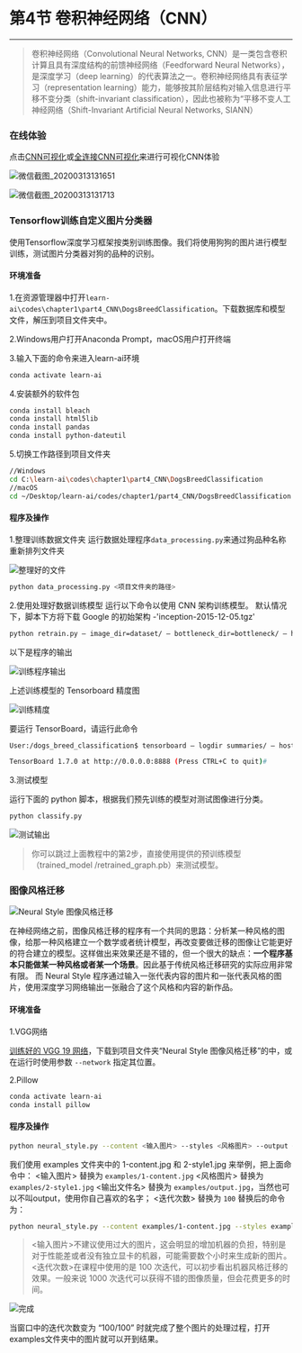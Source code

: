 # 第4节 卷积神经网络（CNN）

---

>卷积神经网络（Convolutional Neural Networks, CNN）是一类包含卷积计算且具有深度结构的前馈神经网络（Feedforward Neural Networks），是深度学习（deep learning）的代表算法之一。卷积神经网络具有表征学习（representation learning）能力，能够按其阶层结构对输入信息进行平移不变分类（shift-invariant classification），因此也被称为“平移不变人工神经网络（Shift-Invariant Artificial Neural Networks, SIANN）

### 在线体验

点击[CNN可视化](http://hass.live:9024)或[全连接CNN可视化](http://hass.live:9025)来进行可视化CNN体验

![微信截图_20200313131651](https://md.hass.live/%E5%BE%AE%E4%BF%A1%E6%88%AA%E5%9B%BE_20200313131651.png)

![微信截图_20200313131713](https://md.hass.live/%E5%BE%AE%E4%BF%A1%E6%88%AA%E5%9B%BE_20200313131713.png)

### Tensorflow训练自定义图片分类器

使用Tensorflow深度学习框架按类别训练图像。我们将使用狗狗的图片进行模型训练，测试图片分类器对狗的品种的识别。

#### 环境准备

1.在资源管理器中打开`learn-ai\codes\chapter1\part4_CNN\DogsBreedClassification`。下载数据库和模型文件，解压到项目文件夹中。

2.Windows用户打开Anaconda Prompt，macOS用户打开终端

3.输入下面的命令来进入learn-ai环境

```bash
conda activate learn-ai
```

4.安装额外的软件包

```bash
conda install bleach
conda install html5lib
conda install pandas
conda install python-dateutil
```

5.切换工作路径到项目文件夹

```bash
//Windows
cd C:\learn-ai\codes\chapter1\part4_CNN\DogsBreedClassification
//macOS
cd ~/Desktop/learn-ai/codes/chapter1/part4_CNN/DogsBreedClassification
```

#### 程序及操作

1.整理训练数据文件夹
运行数据处理程序`data_processing.py`来通过狗品种名称重新排列文件夹

![整理好的文件](http://pic-learn-ai.oss-cn-beijing.aliyuncs.com/classification.png)

```bash
python data_processing.py <项目文件夹的路径>
```

2.使用处理好数据训练模型
运行以下命令以使用 CNN 架构训练模型。
默认情况下，脚本下方将下载 Google 的初始架构 -'inception-2015-12-05.tgz'

```bash
python retrain.py — image_dir=dataset/ — bottleneck_dir=bottleneck/ — how_many_training_steps=500 — output_graph=trained_model/retrained_graph.pb — output_labels=trained_model/retrained_labels.txt — summaries_dir=summaries
```

以下是程序的输出

![训练程序输出](http://pic-learn-ai.oss-cn-beijing.aliyuncs.com/classification_output.png)

上述训练模型的 Tensorboard 精度图

![训练精度](http://pic-learn-ai.oss-cn-beijing.aliyuncs.com/classification_acc.png)

要运行 TensorBoard，请运行此命令

```bash
User:/dogs_breed_classification$ tensorboard — logdir summaries/ — host=0.0.0.0 — port=8888

TensorBoard 1.7.0 at http://0.0.0.0:8888 (Press CTRL+C to quit)#
```

3.测试模型

运行下面的 python 脚本，根据我们预先训练的模型对测试图像进行分类。

```bash
python classify.py
```

![测试输出](http://pic-learn-ai.oss-cn-beijing.aliyuncs.com/classification_testOutput.png)

> 你可以跳过上面教程中的第2步，直接使用提供的预训练模型（trained_model /retrained_graph.pb）来测试模型。

### 图像风格迁移

![Neural Style 图像风格迁移](http://pic-learn-ai.oss-cn-beijing.aliyuncs.com/neuralstyle.jpg)

在神经网络之前，图像风格迁移的程序有一个共同的思路：分析某一种风格的图像，给那一种风格建立一个数学或者统计模型，再改变要做迁移的图像让它能更好的符合建立的模型。这样做出来效果还是不错的，但一个很大的缺点：**一个程序基本只能做某一种风格或者某一个场景**。因此基于传统风格迁移研究的实际应用非常有限。
而 Neural Style 程序通过输入一张代表内容的图片和一张代表风格的图片，使用深度学习网络输出一张融合了这个风格和内容的新作品。

#### 环境准备

1.VGG网络

[训练好的 VGG 19 网络](http://www.vlfeat.org/matconvnet/models/imagenet-vgg-verydeep-19.mat)，下载到项目文件夹“Neural Style 图像风格迁移”的中，或在运行时使用参数 `--network` 指定其位置。

2.Pillow

```bash
conda activate learn-ai
conda install pillow
```

#### 程序及操作

```bash
python neural_style.py --content <输入图片> --styles <风格图片> --output <输出文件名> -- --iterations <迭代次数>
```

我们使用 examples 文件夹中的 1-content.jpg 和 2-style1.jpg 来举例，把上面命令中：
<输入图片> 替换为 `examples/1-content.jpg`
<风格图片> 替换为 `examples/2-style1.jpg`
<输出文件名> 替换为 `examples/output.jpg`，当然也可以不叫output，使用你自己喜欢的名字；
<迭代次数> 替换为 `100`
替换后的命令为：

```bash
python neural_style.py --content examples/1-content.jpg --styles examples/2-style1.jpg --output examples/output.jpg -- --iterations 100
```

> <输入图片>不建议使用过大的图片，这会明显的增加机器的负担，特别是对于性能差或者没有独立显卡的机器，可能需要数个小时来生成新的图片。
> <迭代次数>在课程中使用的是 100 次迭代，可以初步看出机器风格迁移的效果。一般来说 1000 次迭代可以获得不错的图像质量，但会花费更多的时间。

![完成](http://pic-learn-ai.oss-cn-beijing.aliyuncs.com/finishProcess.jpg)

当窗口中的迭代次数变为 “100/100” 时就完成了整个图片的处理过程，打开examples文件夹中的图片就可以开到结果。
